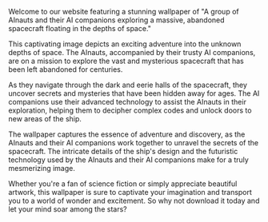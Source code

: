 <!--
Write me content for website with wallpaper "A group of AInauts and their AI companions exploring a massive, abandoned spacecraft floating in the depths of space."
-->

<!--font:Poppins-->

Welcome to our website featuring a stunning wallpaper of "A group of AInauts and their AI companions exploring a massive, abandoned spacecraft floating in the depths of space." 

This captivating image depicts an exciting adventure into the unknown depths of space. The AInauts, accompanied by their trusty AI companions, are on a mission to explore the vast and mysterious spacecraft that has been left abandoned for centuries. 

As they navigate through the dark and eerie halls of the spacecraft, they uncover secrets and mysteries that have been hidden away for ages. The AI companions use their advanced technology to assist the AInauts in their exploration, helping them to decipher complex codes and unlock doors to new areas of the ship.

The wallpaper captures the essence of adventure and discovery, as the AInauts and their AI companions work together to unravel the secrets of the spacecraft. The intricate details of the ship's design and the futuristic technology used by the AInauts and their AI companions make for a truly mesmerizing image.

Whether you're a fan of science fiction or simply appreciate beautiful artwork, this wallpaper is sure to captivate your imagination and transport you to a world of wonder and excitement. So why not download it today and let your mind soar among the stars?
